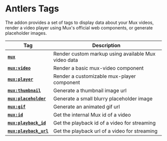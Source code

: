 # Antlers Tags

The addon provides a set of tags to display data about your Mux videos,
render a video player using Mux's official web components, or generate placeholder images.

| Tag | Description |
|-------|-----------|
| [**`mux`**](/tags/mux) | Render custom markup using available Mux video data |
| [**`mux:video`**](/tags/mux-video) | Render a basic mux-video component |
| [**`mux:player`**](/tags/mux-player) | Render a customizable mux-player component |
| [**`mux:thumbnail`**](/tags/mux-thumbnail) | Generate a thumbnail image url |
| [**`mux:placeholder`**](/tags/mux-gif) | Generate a small blurry placeholder image |
| [**`mux:gif`**](/tags/mux-gif) | Generate an animated gif url |
| [**`mux:id`**](/tags/mux-id) | Get the internal Mux id of a video |
| [**`mux:playback_id`**](/tags/mux-playback-id) | Get the playback id of a video for streaming |
| [**`mux:playback_url`**](/tags/mux-playback-url) | Get the playback url of a video for streaming |
